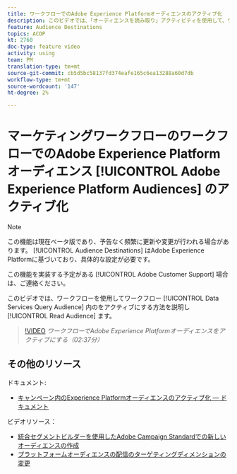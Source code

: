 ```yaml
---
title: ワークフローでのAdobe Experience Platformオーディエンスのアクティブ化
description: このビデオでは、「オーディエンスを読み取り」アクティビティを使用して、ワークフロー内のData Servicesクエリオーディエンスをアクティブにする方法を説明します。
feature: Audience Destinations
topics: ACOP
kt: 2760
doc-type: feature video
activity: using
team: PM
translation-type: tm+mt
source-git-commit: cb5d5bc58137fd374eafe165c6ea13288a60d7db
workflow-type: tm+mt
source-wordcount: '147'
ht-degree: 2%

---
```



# マーケティングワークフローのワークフローでのAdobe Experience Platformオーディエンス [!UICONTROL Adobe Experience Platform Audiences] のアクティブ化

>[!NOTE]
>
>この機能は現在ベータ版であり、予告なく頻繁に更新や変更が行われる場合があります。 [!UICONTROL Audience Destinations] はAdobe Experience Platformに基づいており、具体的な設定が必要です。
>
>この機能を実装する予定がある [!UICONTROL Adobe Customer Support] 場合は、ご連絡ください。

このビデオでは、ワークフローを使用してワークフロー [!UICONTROL Data Services Query Audience] 内のをアクティブにする方法を説明し [!UICONTROL Read Audience] ます。

>[!VIDEO](https://video.tv.adobe.com/v/27647?quality=12)
*ワークフローでAdobe Experience Platformオーディエンスをアクティブにする（02:37分）*

## その他のリソース

ドキュメント:

* [キャンペーン内のExperience Platformオーディエンスのアクティブ化 — ドキュメント](https://docs.adobe.com/content/help/en/campaign-standard/using/profiles-and-audiences/working-with-adobe-experience-platform/aep-about-audience-destinations-service.html)

ビデオリソース：

* [統合セグメントビルダーを使用したAdobe Campaign Standardでの新しいオーディエンスの作成](/help/profiles-and-audiences/audience-destinations/creating-audiences-using-segment-builder.md)
* [プラットフォームオーディエンスの配信のターゲティングディメンションの変更](/help/profiles-and-audiences/audience-destinations/changing-targeting-dimension.md)

